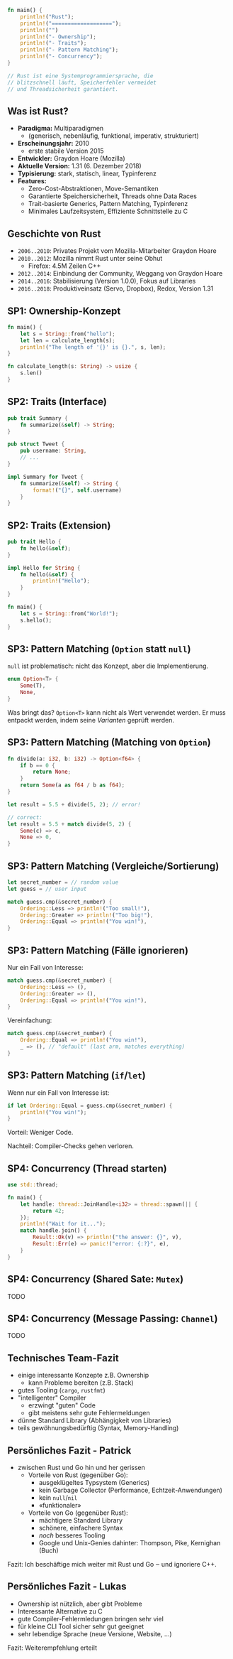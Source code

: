 ```rust
fn main() {
    println!("Rust");
    println!("===================");
    println!("")
    println!("- Ownership");
    println!("- Traits");
    println!("- Pattern Matching");
    println!("- Concurrency");
}

// Rust ist eine Systemprogrammiersprache, die 
// blitzschnell läuft, Speicherfehler vermeidet
// und Threadsicherheit garantiert. 
```

## Was ist Rust?
- __Paradigma:__ Multiparadigmen
    - (generisch, nebenläufig, funktional, imperativ, strukturiert)
- __Erscheinungsjahr:__	2010
    - erste stabile Version 2015
- __Entwickler:__ Graydon Hoare (Mozilla) 
- __Aktuelle Version:__ 1.31 (6. Dezember 2018)
- __Typisierung:__ stark, statisch, linear, Typinferenz
- __Features:__ 
    - Zero-Cost-Abstraktionen, Move-Semantiken
    - Garantierte Speichersicherheit, Threads ohne Data Races
    - Trait-basierte Generics, Pattern Matching, Typinferenz
    - Minimales Laufzeitsystem, Effiziente Schnittstelle zu C

## Geschichte von Rust

- `2006..2010`: Privates Projekt vom Mozilla-Mitarbeiter Graydon Hoare
- `2010..2012`: Mozilla nimmt Rust unter seine Obhut
    - Firefox: 4.5M Zeilen C++
- `2012..2014`: Einbindung der Community, Weggang von Graydon Hoare
- `2014..2016`: Stabilisierung (Version 1.0.0), Fokus auf Libraries
- `2016..2018`: Produktiveinsatz (Servo, Dropbox), Redox, Version 1.31

## SP1: Ownership-Konzept
```rust
fn main() {
    let s = String::from("hello");
    let len = calculate_length(s);
    println!("The length of '{}' is {}.", s, len);
}

fn calculate_length(s: String) -> usize {
    s.len()
}
```

## SP2: Traits (Interface)
```rust
pub trait Summary {
    fn summarize(&self) -> String;
}

pub struct Tweet {
    pub username: String,
    // ...
}

impl Summary for Tweet {
    fn summarize(&self) -> String {
        format!("{}", self.username)
    }
}
```

## SP2: Traits (Extension)
```rust
pub trait Hello {
    fn hello(&self);
}

impl Hello for String {
    fn hello(&self) {
        println!("Hello");
    }
}

fn main() {
    let s = String::from("World!");
    s.hello();
}
```

## SP3: Pattern Matching (`Option` statt `null`)

`null` ist problematisch: nicht das Konzept, aber die Implementierung.

```rust
enum Option<T> {
    Some(T),
    None,
}
```

Was bringt das? `Option<T>` kann nicht als Wert verwendet werden. Er muss
entpackt werden, indem seine _Varianten_ geprüft werden.

## SP3: Pattern Matching (Matching von `Option`)

```rust
fn divide(a: i32, b: i32) -> Option<f64> {
    if b == 0 {
        return None;
    }
    return Some(a as f64 / b as f64);
}

let result = 5.5 + divide(5, 2); // error!

// correct:
let result = 5.5 + match divide(5, 2) {
    Some(c) => c,
    None => 0,
}
```

## SP3: Pattern Matching (Vergleiche/Sortierung)

```rust
let secret_number = // random value
let guess = // user input

match guess.cmp(&secret_number) {
    Ordering::Less => println!("Too small!"),
    Ordering::Greater => println!("Too big!"),
    Ordering::Equal => println!("You win!"),
}
```

## SP3: Pattern Matching (Fälle ignorieren)

Nur ein Fall von Interesse:

```rust
match guess.cmp(&secret_number) {
    Ordering::Less => (),
    Ordering::Greater => (),
    Ordering::Equal => println!("You win!"),
}
```

Vereinfachung:

```rust
match guess.cmp(&secret_number) {
    Ordering::Equal => println!("You win!"),
    _ => (), // "default" (last arm, matches everything)
}
```

## SP3: Pattern Matching (`if`/`let`)

Wenn nur ein Fall von Interesse ist:

```rust
if let Ordering::Equal = guess.cmp(&secret_number) {
    println!("You win!");
}
```

Vorteil: Weniger Code.

Nachteil: Compiler-Checks gehen verloren.

## SP4: Concurrency (Thread starten)

```rust
use std::thread;

fn main() {
    let handle: thread::JoinHandle<i32> = thread::spawn(|| {
        return 42;
    });
    println!("Wait for it...");
    match handle.join() {
        Result::Ok(v) => println!("the answer: {}", v),
        Result::Err(e) => panic!("error: {:?}", e),
    }
}
```

## SP4: Concurrency (Shared Sate: `Mutex`)

TODO

## SP4: Concurrency (Message Passing: `Channel`)

TODO

## Technisches Team-Fazit

- einige interessante Konzepte z.B. Ownership
    - kann Probleme bereiten (z.B. Stack)
- gutes Tooling (`cargo`, `rustfmt`)
- "intelligenter" Compiler 
    - erzwingt "guten" Code
    - gibt meistens sehr gute Fehlermeldungen
- dünne Standard Library (Abhängigkeit von Libraries)
- teils gewöhnungsbedürftig (Syntax, Memory-Handling)

## Persönliches Fazit - Patrick

- zwischen Rust und Go hin und her gerissen
    - Vorteile von Rust (gegenüber Go):
        - ausgeklügeltes Typsystem (Generics)
        - kein Garbage Collector (Performance, Echtzeit-Anwendungen)
        - kein `null`/`nil`
        - «funktionaler»
    - Vorteile von Go (gegenüber Rust):
        - mächtigere Standard Library
        - schönere, einfachere Syntax
        - _noch_ besseres Tooling
        - Google und Unix-Genies dahinter: Thompson, Pike, Kernighan (Buch)

Fazit: Ich beschäftige mich weiter mit Rust und Go ‒ und ignoriere C++.

## Persönliches Fazit - Lukas

- Ownership ist nützlich, aber gibt Probleme
- Interessante Alternative zu C
- gute Compiler-Fehlermledungen bringen sehr viel
- für kleine CLI Tool sicher sehr gut geeignet
- sehr lebendige Sprache (neue Versione, Website, ...)

Fazit: Weiterempfehlung erteilt
